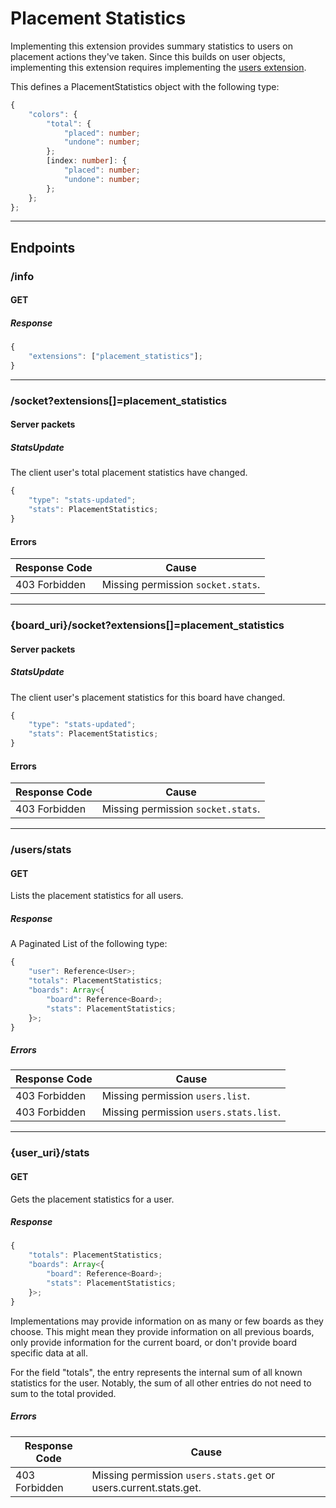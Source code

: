 Placement Statistics
====================
Implementing this extension provides summary statistics to users on placement actions they've taken.
Since this builds on user objects, implementing this extension requires implementing the [users extension](./users.md).

This defines a PlacementStatistics object with the following type:
```typescript
{
	"colors": {
		"total": {
			"placed": number;
			"undone": number;
		};
		[index: number]: {
			"placed": number;
			"undone": number;
		};
	};
};
```

--------------------------------------------------------------------------------

## Endpoints

### /info
#### GET
##### Response
```typescript
{
	"extensions": ["placement_statistics"];
}
```

--------------------------------------------------------------------------------

### /socket?extensions[]=placement_statistics
#### Server packets
##### StatsUpdate
The client user's total placement statistics have changed.
```typescript
{
	"type": "stats-updated";
	"stats": PlacementStatistics;
}
```
#### Errors
| Response Code | Cause                              |
|---------------|------------------------------------|
| 403 Forbidden | Missing permission `socket.stats`. |

--------------------------------------------------------------------------------

### {board_uri}/socket?extensions[]=placement_statistics
#### Server packets
##### StatsUpdate
The client user's placement statistics for this board have changed.
```typescript
{
	"type": "stats-updated";
	"stats": PlacementStatistics;
}
```
#### Errors
| Response Code | Cause                              |
|---------------|------------------------------------|
| 403 Forbidden | Missing permission `socket.stats`. |

--------------------------------------------------------------------------------

### /users/stats
#### GET
Lists the placement statistics for all users.
##### Response
A Paginated List of the following type:
```typescript
{
	"user": Reference<User>;
	"totals": PlacementStatistics;
	"boards": Array<{
		"board": Reference<Board>;
		"stats": PlacementStatistics;
	}>;
}
```
##### Errors
| Response Code | Cause                                  |
|---------------|----------------------------------------|
| 403 Forbidden | Missing permission `users.list`.       |
| 403 Forbidden | Missing permission `users.stats.list`. |

--------------------------------------------------------------------------------

### {user_uri}/stats
#### GET
Gets the placement statistics for a user.
##### Response
```typescript
{
	"totals": PlacementStatistics;
	"boards": Array<{
		"board": Reference<Board>;
		"stats": PlacementStatistics;
	}>;
}
```
Implementations may provide information on as many or few boards as they choose.
This might mean they provide information on all previous boards, only provide information for the current board, or don't provide board specific data at all.

For the field "totals", the entry represents the internal sum of all known statistics for the user.
Notably, the sum of all other entries do not need to sum to the total provided.
##### Errors
| Response Code | Cause                                                            |
|---------------|------------------------------------------------------------------|
| 403 Forbidden | Missing permission `users.stats.get` or users.current.stats.get. |